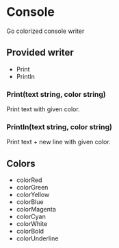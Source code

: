 # Console
Go colorized console writer

## Provided writer

* Print
* Println

### Print(text string, color string)

Print text with given color.

### Println(text string, color string)

Print text + new line with given color.

## Colors

* colorRed
* colorGreen
* colorYellow
* colorBlue
* colorMagenta
* colorCyan
* colorWhite
* colorBold
* colorUnderline
